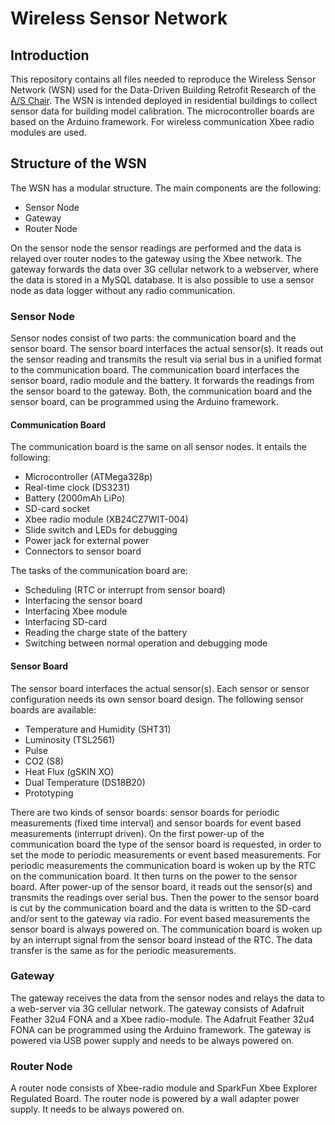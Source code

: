 # Wireless Sensor Network

## Introduction
This repository contains all files needed to reproduce the Wireless Sensor Network (WSN) used for the Data-Driven Building Retrofit Research of the [A/S Chair](http://www.systems.arch.ethz.ch/). 
The WSN is intended deployed in residential buildings to collect sensor data for building model calibration. The microcontroller boards are based on the Arduino framework. For wireless communication Xbee radio modules are used.

## Structure of the WSN
The WSN has a modular structure. The main components are the following:
* Sensor Node
* Gateway
* Router Node

On the sensor node the sensor readings are performed and the data is relayed over router nodes to the gateway using the Xbee network. The gateway forwards the data over 3G cellular network to a webserver, where the data is stored in a MySQL database. It is also possible to use a sensor node as data logger without any radio communication.

### Sensor Node
Sensor nodes consist of two parts: the communication board and the sensor board. The sensor board interfaces the actual sensor(s). It reads out the sensor reading and transmits the result via serial bus in a unified format to the communication board. The communication board interfaces the sensor board, radio module and the battery. It forwards the readings from the sensor board to the gateway. Both, the communication board and the sensor board, can be programmed using the Arduino framework.

#### Communication Board
The communication board is the same on all sensor nodes. It entails the following:
* Microcontroller (ATMega328p)
* Real-time clock (DS3231)
* Battery (2000mAh LiPo)
* SD-card socket
* Xbee radio module (XB24CZ7WIT-004)
* Slide switch and LEDs for debugging
* Power jack for external power
* Connectors to sensor board

The tasks of the communication board are:
* Scheduling (RTC or interrupt from sensor board)
* Interfacing the sensor board
* Interfacing Xbee module
* Interfacing SD-card
* Reading the charge state of the battery
* Switching between normal operation and debugging mode

#### Sensor Board
The sensor board interfaces the actual sensor(s). Each sensor or sensor configuration needs its own sensor board design.
The following sensor boards are available:
* Temperature and Humidity (SHT31)
* Luminosity (TSL2561)
* Pulse
* CO2 (S8)
* Heat Flux (gSKIN XO)
* Dual Temperature (DS18B20)
* Prototyping

There are two kinds of sensor boards: sensor boards for periodic measurements (fixed time interval) and sensor boards for event based measurements (interrupt driven). On the first power-up of the communication board the type of the sensor board is requested, in order to set the mode to periodic measurements or event based measurements. For periodic measurements the communication board is woken up by the RTC on the communication board. It then turns on the power to the sensor board. After power-up of the sensor board, it reads out the sensor(s) and transmits the readings over serial bus. Then the power to the sensor board is cut by the communication board and the data is written to the SD-card and/or sent to the gateway via radio.
For event based measurements the sensor board is always powered on. The communication board is woken up by an interrupt signal from the sensor board instead of the RTC. The data transfer is the same as for the periodic measurements. 

### Gateway
The gateway receives the data from the sensor nodes and relays the data to a web-server via 3G cellular network. The gateway consists of Adafruit Feather 32u4 FONA and a Xbee radio-module. The Adafruit Feather 32u4 FONA can be programmed using the Arduino framework. The gateway is powered via USB power supply and needs to be always powered on.

### Router Node
A router node consists of Xbee-radio module and SparkFun Xbee Explorer Regulated Board. The router node is powered by a wall adapter power supply. It needs to be always powered on.



